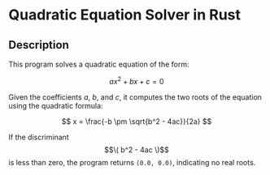 # Quadratic Equation Solver in Rust

## Description

This program solves a quadratic equation of the form:

$$
ax^2 + bx + c = 0
$$

Given the coefficients $a$, $b$, and $c$, it computes the two roots of the equation using the quadratic formula:

$$
x = \frac{-b \pm \sqrt{b^2 - 4ac}}{2a}
$$

If the discriminant $$\( b^2 - 4ac \)$$ is less than zero, the program returns `(0.0, 0.0)`, indicating no real roots.